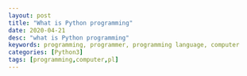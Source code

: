 ```yaml
---
layout: post
title: "What is Python programming"
date: 2020-04-21
desc: "what is Python programming"
keywords: programming, programmer, programming language, computer
categories: [Python3]
tags: [programming,computer,pl]
---
```

